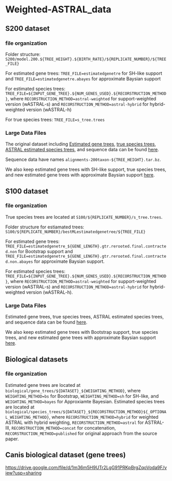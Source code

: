 # Weighted-ASTRAL_data

## S200 dataset
### file organization
Folder structure: `S200/model.200.${TREE_HEIGHT}.${BIRTH_RATE}/${REPLICATE_NUMBER}/${TREE_FILE}`

For estimated gene trees: `TREE_FILE=estimatedgenetre` for SH-like support and `TREE_FILE=estimatedgenetre.abayes` for approximate Baysian support

For estimated species trees: `TREE_FILE=${INPUT_GENE_TREE}.${NUM_GENES_USED}.${RECORSTRUCTION_METHOD}`, where `RECORSTRUCTION_METHOD=astral-weighted` for support-weighted version (wASTRAL-s) and `RECORSTRUCTION_METHOD=astral-hybrid` for hybrid-weighted version (wASTRAL-h)

For true species trees: `TREE_FILE=s_tree.trees`

### Large Data Files
The original dataset including [Estimated gene trees](https://drive.google.com/file/d/0B0lcoFFOYQf8ZmlxM29lekw5VXM/view?resourcekey=0-iOVeb7Vz5fAhwMslx9Oa9Q), [true species trees](https://drive.google.com/file/d/0B0lcoFFOYQf8aE8wUjN5RHVoS1k/view?resourcekey=0-oL3jQh05DFAXSsTIyCdNTA), [ASTRAL estimated species trees](https://drive.google.com/file/d/0B0lcoFFOYQf8cXpVOFVBZi1kcWM/view?resourcekey=0-OFHPG-VPtwUfcmYOC3Jwmw), and sequence data can be found [here](https://sites.google.com/eng.ucsd.edu/datasets/astral/astral-ii).

Sequence data have names `alignments-200taxon-${TREE_HEIGHT}.tar.bz`.

We also keep estimated gene trees with SH-like support, true species trees, and new estimated gene trees with approximate Baysian support [here](https://drive.google.com/file/d/1goWK2IybQQPlCpTB0JLfdDmIuiQMTZz9/view?usp=sharing).

## S100 dataset
### file organization
True species trees are located at `S100/${REPLICATE_NUMBER}/s_tree.trees`.

Folder structure for estiamated trees: `S100/${REPLICATE_NUMBER}/bestMLestimatedgenetree/${TREE_FILE}`

For estimated gene trees: `TREE_FILE=estimatedgenetre_${GENE_LENGTH}.gtr.rerooted.final.contracted.non` for Bootstrap support and `TREE_FILE=estimatedgenetre_${GENE_LENGTH}.gtr.rerooted.final.contracted.non.abayes` for approximate Baysian support.

For estimated species trees: `TREE_FILE=${INPUT_GENE_TREE}.${NUM_GENES_USED}.${RECORSTRUCTION_METHOD}`, where `RECORSTRUCTION_METHOD=astral-weighted` for support-weighted version (wASTRAL-s) and `RECORSTRUCTION_METHOD=astral-hybrid` for hybrid-weighted version (wASTRAL-h).

### Large Data Files
Estimated gene trees, true species trees, ASTRAL estimated species trees, and sequence data can be found [here](https://gitlab.com/esayyari/ASTRALIII/-/blob/master/S101.tar.gz).

We also keep estimated gene trees with Bootstrap support, true species trees, and new estimated gene trees with approximate Baysian support [here](https://drive.google.com/file/d/1KQjBiC9br7CPOqd9ztOq-bx1TKjzX8D4/view?usp=sharing).

## Biological datasets
### file organization
Estimated gene trees are located at `biological/gene_trees/${DATASET}_${WEIGHTING_METHOD}`, where `WEIGHTING_METHOD=bs` for Bootstrap, `WEIGHTING_METHOD=sh` for SH-like, and `WEIGHTING_METHOD=bayes` for Approxiamte Bayesian.
Estimated species trees are located at `biological/species_trees/${DATASET}_${RECORSTRUCTION_METHOD}${_OPTIONAL_WEIGHTING_METHOD}`, where `RECORSTRUCTION_METHOD=hybrid` for weighted ASTRAL with hybrid weighting, `RECORSTRUCTION_METHOD=astral` for ASTRAL-III, `RECORSTRUCTION_METHOD=concat` for concatenation, `RECORSTRUCTION_METHOD=published` for original approach from the source paper.

## Canis biological dataset (gene trees)
https://drive.google.com/file/d/1m36m5H9UTr2LgG91PRKpBrgZqoVoda9F/view?usp=sharing
